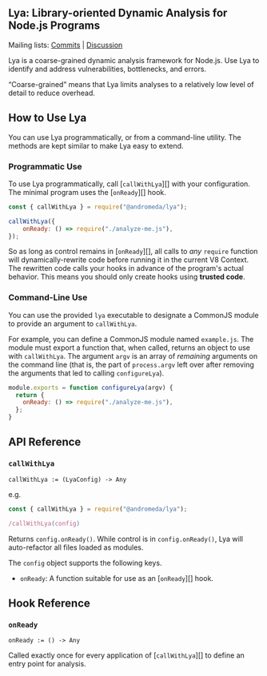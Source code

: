 ## Lya: Library-oriented Dynamic Analysis for Node.js Programs

Mailing lists: [Commits](lya-commits@googlegroups.com) | [Discussion](lya-discuss@googlegroups.com)

Lya is a coarse-grained dynamic analysis framework for Node.js. Use
Lya to identify and address vulnerabilities, bottlenecks, and errors.

“Coarse-grained” means that Lya limits analyses to a relatively low
level of detail to reduce overhead.


## How to Use Lya

You can use Lya programmatically, or from a command-line utility.  The
methods are kept similar to make Lya easy to extend.


### Programmatic Use

To use Lya programmatically, call [`callWithLya`][] with your
configuration. The minimal program uses the [`onReady`][] hook.

```JavaScript
const { callWithLya } = require("@andromeda/lya");

callWithLya({
    onReady: () => require("./analyze-me.js"),
});
```

So as long as control remains in [`onReady`][], all calls to _any_
`require` function will dynamically-rewrite code before running it in
the current V8 Context. The rewritten code calls your hooks in advance
of the program's actual behavior. This means you should only create
hooks using __trusted code__.


### Command-Line Use

You can use the provided `lya` executable to designate a CommonJS
module to provide an argument to `callWithLya`.

For example, you can define a CommonJS module named `example.js`.  The
module must export a function that, when called, returns an object to
use with `callWithLya`. The argument `argv` is an array of _remaining_
arguments on the command line (that is, the part of `process.argv`
left over after removing the arguments that led to calling
`configureLya`).

```javascript
module.exports = function configureLya(argv) {
  return {
    onReady: () => require("./analyze-me.js"),
  };
}
```


## API Reference

### `callWithLya`

`callWithLya := (LyaConfig) -> Any`

e.g.

```javascript
const { callWithLya } = require("@andromeda/lya");

/callWithLya(config)
```

Returns `config.onReady()`. While control is in `config.onReady()`,
Lya will auto-refactor all files loaded as modules.


The `config` object supports the following keys.

* `onReady`: A function suitable for use as an [`onReady`][] hook.


## Hook Reference

### `onReady`

`onReady := () -> Any`

Called exactly once for every application of [`callWithLya`][] to
define an entry point for analysis.
